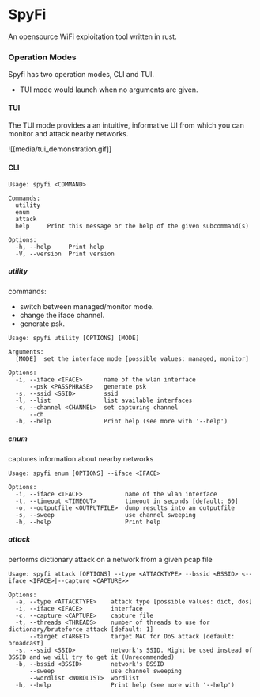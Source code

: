 # SpyFi
An opensource WiFi exploitation tool written in rust.

### Operation Modes
Spyfi has two operation modes, CLI and TUI.

* TUI mode would launch when no arguments are given.


#### TUI
The TUI mode provides a an intuitive, informative UI
from which you can monitor and attack nearby networks.

![[media/tui_demonstration.gif]]

#### CLI

```
Usage: spyfi <COMMAND>

Commands:
  utility
  enum
  attack
  help     Print this message or the help of the given subcommand(s)

Options:
  -h, --help     Print help
  -V, --version  Print version
```

##### utility 

commands: 
- switch between managed/monitor mode.
- change the iface channel.
- generate psk.

```
Usage: spyfi utility [OPTIONS] [MODE]

Arguments:
  [MODE]  set the interface mode [possible values: managed, monitor]

Options:
  -i, --iface <IFACE>      name of the wlan interface
      --psk <PASSPHRASE>   generate psk
  -s, --ssid <SSID>        ssid
  -l, --list               list available interfaces
  -c, --channel <CHANNEL>  set capturing channel
      --ch
  -h, --help               Print help (see more with '--help')
```

##### enum

captures information about nearby networks

```
Usage: spyfi enum [OPTIONS] --iface <IFACE>

Options:
  -i, --iface <IFACE>            name of the wlan interface
  -t, --timeout <TIMEOUT>        timeout in seconds [default: 60]
  -o, --outputfile <OUTPUTFILE>  dump results into an outputfile
  -s, --sweep                    use channel sweeping
  -h, --help                     Print help
```

##### attack

performs dictionary attack on a network from a given pcap
file

```
Usage: spyfi attack [OPTIONS] --type <ATTACKTYPE> --bssid <BSSID> <--iface <IFACE>|--capture <CAPTURE>>

Options:
  -a, --type <ATTACKTYPE>    attack type [possible values: dict, dos]
  -i, --iface <IFACE>        interface
  -c, --capture <CAPTURE>    capture file
  -t, --threads <THREADS>    number of threads to use for dictionary/bruteforce attack [default: 1]
      --target <TARGET>      target MAC for DoS attack [default: broadcast]
  -s, --ssid <SSID>          network's SSID. Might be used instead of BSSID and we will try to get it (Unrecommended)
  -b, --bssid <BSSID>        network's BSSID
      --sweep                use channel sweeping
      --wordlist <WORDLIST>  wordlist
  -h, --help                 Print help (see more with '--help')
```
